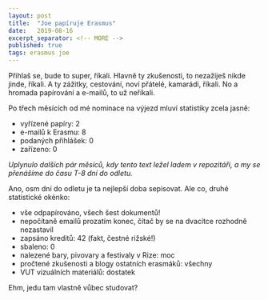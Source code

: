 ```yaml
---
layout: post
title:  "Joe papíruje Erasmus"
date:   2019-08-16
excerpt_separator: <!-- MORE -->
published: true
tags: erasmus joe
---
```


<p class="intro"><span class="dropcap">P</span>řihlaš se, bude to super, říkali.
Hlavně ty zkušenosti, to nezažiješ nikde jinde, říkali.
A ty zážitky, cestování, noví přátelé, kamarádi, říkali.
No a hromada papírování a e-mailů, to už neříkali.</p>

<!-- MORE -->

Po třech měsících od mé nominace na výjezd mluví statistiky zcela jasně:
- vyřízené papíry: 2
- e-mailů k Erasmu: 8
- podaných přihlášek: 0
- zařízeno: 0

_Uplynulo dalších pár měsíců, kdy tento text ležel ladem v repozitáři, a my se přenášíme do času T-8 dní do odletu._

Ano, osm dní do odletu je ta nejlepší doba sepisovat. Ale co, druhé statistické okénko:
- vše odpapírováno, všech šest dokumentů!
- nepočítaně emailů prozatím konec, čítač by se na dvacítce rozhodně nezastavil
- zapsáno kreditů: 42 (fakt, čestné rižské!)
- sbaleno: 0
- nalezené bary, pivovary a festivaly v Rize: moc
- pročtené zkušenosti a blogy ostatních erasmáků: všechny
- VUT vizuálních materiálů: dostatek

Ehm, jedu tam vlastně vůbec studovat?
